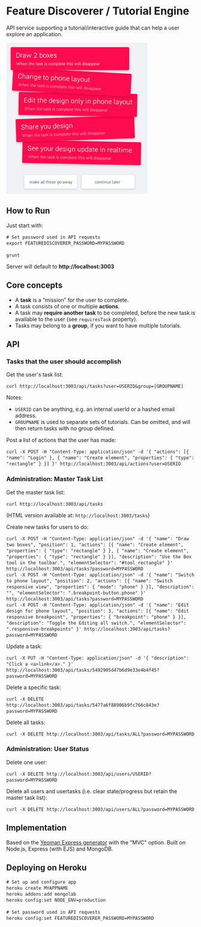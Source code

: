# Feature Discoverer / Tutorial Engine

API service supporting a tutorial/interactive guide that can help a user explore an application.

![Feature Discoverer in-app example](example.png)

## How to Run

Just start with:

	# Set password used in API requests
	export FEATUREDISCOVERER_PASSWORD=MYPASSWORD

	grunt

Server will default to **http://localhost:3003**

## Core concepts

* A **task** is a “mission” for the user to complete.
* A task consists of one or multiple **actions**.
* A task may **require another task** to be completed, before the new task is available to the user (see `requiresTask` property).
* Tasks may belong to a **group**, if you want to have multiple tutorials.

## API

### Tasks that the user should accomplish

Get the user's task list:

	curl http://localhost:3003/api/tasks?user=USERID&group=[GROUPNAME]

Notes:

* `USERID` can be anything, e.g. an internal userId or a hashed email address.
* `GROUPNAME` is used to separate sets of tutorials. Can be omitted, and will then return tasks with no group defined.

Post a list of actions that the user has made:

	curl -X POST -H "Content-Type: application/json" -d '{ "actions": [{ "name": "Login" }, { "name": "Create element", "properties": { "type": "rectangle" } }] }' http://localhost:3003/api/actions?user=USERID

### Administration: Master Task List

Get the master task list:

	curl http://localhost:3003/api/tasks

(HTML version available at: `http://localhost:3003/tasks`)

Create new tasks for users to do:

	curl -X POST -H "Content-Type: application/json" -d '{ "name": "Draw two boxes", "position": 1, "actions": [{ "name": "Create element", "properties": { "type": "rectangle" } }, { "name": "Create element", "properties": { "type": "rectangle" } }], "description": "Use the Box tool in the toolbar.", "elementSelector": "#tool_rectangle" }' http://localhost:3003/api/tasks?password=MYPASSWORD
	curl -X POST -H "Content-Type: application/json" -d '{ "name": "Switch to phone layout", "position": 2, "actions": [{ "name": "Switch responsive view", "properties": { "mode": "phone" } }], "description": "", "elementSelector": ".breakpoint-button.phone" }' http://localhost:3003/api/tasks?password=MYPASSWORD
	curl -X POST -H "Content-Type: application/json" -d '{ "name": "Edit design for phone layout", "position": 3, "actions": [{ "name": "Edit responsive breakpoint", "properties": { "breakpoint": "phone" } }], "description": "Toggle the Editing all switch.", "elementSelector": ".responsive-breakpoints" }' http://localhost:3003/api/tasks?password=MYPASSWORD

Update a task:

	curl -X PUT -H "Content-Type: application/json" -d '{ "description": "Click a <a>link</a>." }' http://localhost:3003/api/tasks/5492905d47b6d9e33e4b4f45?password=MYPASSWORD

Delete a specific task:

	curl -X DELETE http://localhost:3003/api/tasks/5477a6f88906b9fc766c843e?password=MYPASSWORD

Delete all tasks:

	curl -X DELETE http://localhost:3003/api/tasks/ALL?password=MYPASSWORD

### Administration: User Status

Delete one user:

	curl -X DELETE http://localhost:3003/api/users/USERID?password=MYPASSWORD

Delete all users and usertasks (i.e. clear state/progress but retain the master task list):

	curl -X DELETE http://localhost:3003/api/users/ALL?password=MYPASSWORD

## Implementation

Based on the [Yeoman Express generator](https://github.com/petecoop/generator-express) with the "MVC" option.
Built on Node.js, Express (with EJS) and MongoDB.

## Deploying on Heroku

	# Set up and configure app
	heroku create MYAPPNAME
	heroku addons:add mongolab
	heroku config:set NODE_ENV=production

	# Set password used in API requests
	heroku config:set FEATUREDISCOVERER_PASSWORD=MYPASSWORD